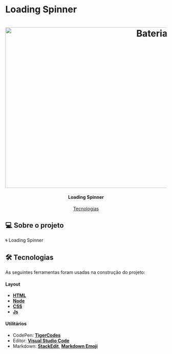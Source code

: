 # Loading Spinner 

</p>
<h1 align="center">
    <img alt="Bateria" width="900" height="500" title="" src="./assets/img/Loading_Js.gif" />
</h1>

<h4 align="center"> 
  Loading Spinner
</h4>

<p align="center">
 <a href="#-tecnologias">Tecnologias</a> 
</p>

## 💻 Sobre o projeto

🌀 Loading Spinner

## 🛠 Tecnologias

As seguintes ferramentas foram usadas na construção do projeto:

#### **Layout**

- **[HTML](https://www.w3schools.com/html/)**
- **[Node](https://nodejs.org/en/)**
- **[CSS](https://www.w3schools.com/css/)**
- **[Js](https://www.w3schools.com/w3js/)**


#### **Utilitários**

- CodePen: **[TigerCodes](https://codepen.io/tigercodes)**
- Editor: **[Visual Studio Code](https://code.visualstudio.com/)**
- Markdown: **[StackEdit](https://stackedit.io/)**, **[Markdown Emoji](https://gist.github.com/rxaviers/7360908)**




